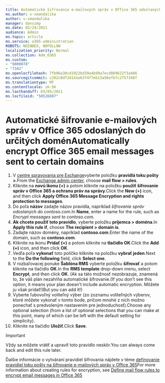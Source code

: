 ```yaml
---
title: Automatické šifrovanie e-mailových správ v Office 365 odoslaných do určitých domén
ms.author: v-smandalika
author: v-smandalika
manager: dansimp
ms.date: 02/24/2021
audience: Admin
ms.topic: article
ms.service: o365-administration
ROBOTS: NOINDEX, NOFOLLOW
localization_priority: Normal
ms.collection: Adm_O365
ms.custom:
- "9000078"
- "7342"
ms.openlocfilehash: 7fb96a30cd1922bd39a4b99a7ecd869622f3a466
ms.sourcegitcommit: c202c0df2d141e63f4f7eb13a56efbfc2f57348f
ms.translationtype: MT
ms.contentlocale: sk-SK
ms.lasthandoff: 03/05/2021
ms.locfileid: "50526697"
---
```

# <a name="automatically-encrypt-office-365-email-messages-sent-to-certain-domains"></a><span data-ttu-id="91fc1-102">Automatické šifrovanie e-mailových správ v Office 365 odoslaných do určitých domén</span><span class="sxs-lookup"><span data-stu-id="91fc1-102">Automatically encrypt Office 365 email messages sent to certain domains</span></span>

1. <span data-ttu-id="91fc1-103">V [centre spravovania pre Exchange](https://outlook.office365.com/ecp/)vyberte položku **pravidlá toku pošty >**.</span><span class="sxs-lookup"><span data-stu-id="91fc1-103">From the [Exchange admin center](https://outlook.office365.com/ecp/), choose **mail flow > rules**.</span></span> 
2. <span data-ttu-id="91fc1-104">Kliknite na **novú ikonu (+)** a potom kliknite na položku **použiť šifrovanie správ v Office 365 a ochranu práv na správy**.</span><span class="sxs-lookup"><span data-stu-id="91fc1-104">Click the **New (+)** icon, and then click **Apply Office 365 Message Encryption and rights protection to messages**.</span></span>
3. <span data-ttu-id="91fc1-105">Do poľa **názov** zadajte názov pravidla, napríklad *šifrovanie správ odoslaných do contoso.com*.</span><span class="sxs-lookup"><span data-stu-id="91fc1-105">In **Name**, enter a name for the rule, such as *Encrypt messages sent to contoso.com*.</span></span>
4. <span data-ttu-id="91fc1-106">**Ak chcete použiť toto pravidlo**, vyberte položku **príjemca > doména**.</span><span class="sxs-lookup"><span data-stu-id="91fc1-106">In **Apply this rule if**, choose **The recipient > domain is**.</span></span> 
5. <span data-ttu-id="91fc1-107">Zadajte názov domény, napríklad **contoso.com**.</span><span class="sxs-lookup"><span data-stu-id="91fc1-107">Enter the name of the domain, such as **contoso.com**.</span></span>
6. <span data-ttu-id="91fc1-108">Kliknite na ikonu **Pridať (+)** a potom kliknite na **tlačidlo OK**.</span><span class="sxs-lookup"><span data-stu-id="91fc1-108">Click the **Add (+)** icon, and then click **OK**.</span></span>
7. <span data-ttu-id="91fc1-109">Vedľa poľa **vykonať** toto políčko kliknite na položku **vybrať jeden**.</span><span class="sxs-lookup"><span data-stu-id="91fc1-109">Next to the **Do the following** field, click **Select one**.</span></span> 
8. <span data-ttu-id="91fc1-110">V rozbaľovacej ponuke **Šablóna RMS** vyberte položku **šifrovať** a potom kliknite na tlačidlo **OK**.</span><span class="sxs-lookup"><span data-stu-id="91fc1-110">In the **RMS template** drop-down menu, select **Encrypt**, and then click **OK**.</span></span> <span data-ttu-id="91fc1-111">(Ak sa táto možnosť nezobrazuje, znamená to, že váš plán nezahŕňa automatické šifrovanie.</span><span class="sxs-lookup"><span data-stu-id="91fc1-111">(If you don't see this option, it means your plan doesn't include automatic encryption.</span></span> <span data-ttu-id="91fc1-112">Môžete ju však pridať!)</span><span class="sxs-lookup"><span data-stu-id="91fc1-112">But you can add it!)</span></span>
9. <span data-ttu-id="91fc1-113">Vyberte ľubovoľný voliteľný výber (zo zoznamu voliteľných výberov, ktoré môžete vykonať v tomto bode, pričom mnohé z nich možno ponechať s predvoleným nastavením pre jednoduchosť).</span><span class="sxs-lookup"><span data-stu-id="91fc1-113">Choose any optional selection (from a list of optional selections that you can make at this point, many of which can be left with the default setting for simplicity).</span></span>
10. <span data-ttu-id="91fc1-114">Kliknite na tlačidlo **Uložiť**.</span><span class="sxs-lookup"><span data-stu-id="91fc1-114">Click **Save**.</span></span>

> [!IMPORTANT]
> <span data-ttu-id="91fc1-115">Vždy sa môžete vrátiť a upraviť toto pravidlo neskôr.</span><span class="sxs-lookup"><span data-stu-id="91fc1-115">You can always come back and edit this rule later.</span></span>

<span data-ttu-id="91fc1-116">Ďalšie informácie o vytváraní pravidiel šifrovania nájdete v téme [definovanie pravidiel toku pošty na šifrovanie e-mailových správ v Office 365](https://docs.microsoft.com/microsoft-365/compliance/define-mail-flow-rules-to-encrypt-email)</span><span class="sxs-lookup"><span data-stu-id="91fc1-116">For more information about creating rules for encryption, see [Define mail flow rules to encrypt email messages in Office 365](https://docs.microsoft.com/microsoft-365/compliance/define-mail-flow-rules-to-encrypt-email)</span></span>